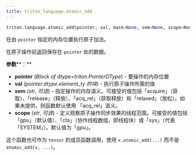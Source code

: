 ```yaml
---
title: triton_language.atomic_add
---
```


```python
triton.language.atomic_add(pointer, val, mask=None, sem=None, scope=None)
```
在由 `pointer` 指定的内存位置执行原子加法。 

在原子操作前返回保存在 `pointer` 处的数据。


**参数****：**

* **pointer** (*Block of dtype=triton.PointerDType*) - 要操作的内存位置
* **val** (*pointer.dtype.element_ty 的块*) - 执行原子操作所需的值
* **sem** (*str*, *可选*) - 指定操作的内存语义。可接受的值包括「acquire」（获取）、「release」（释放）、「acq_rel」（获取释放）和「relaxed」（放松）。如果未提供，则函数默认使用 「acq_rel」语义。
* **scope** (*str*, *可选*) - 定义观察原子操作同步效果的线程范围。可接受的值包括「gpu」（默认值）、「cta」（协作线程数组，即线程块）或「sys」（代表「SYSTEM」）。默认值为「gpu」。

这个函数也可作为 `tensor` 的成员函数调用，使用 `x.atomic_add(...)` 而不是 `atomic_add(x, ...)`。


